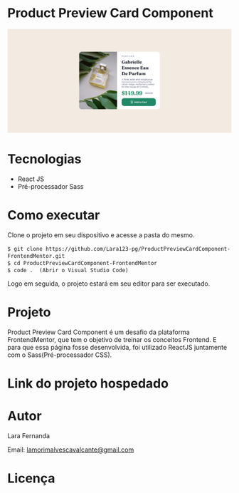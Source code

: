 # Product Preview Card Component

<div>
    <img src='./src/assets/finalResult.png'/>
</div>

# Tecnologias

<ul>
    <li>React JS</li>
    <li>Pré-processador Sass</li>
</ul>

# Como executar

Clone o projeto em seu dispositivo e acesse a pasta do mesmo.

```
$ git clone https://github.com/Lara123-pg/ProductPreviewCardComponent-FrontendMentor.git
$ cd ProductPreviewCardComponent-FrontendMentor
$ code .  (Abrir o Visual Studio Code)
```

Logo em seguida, o projeto estará em seu editor para ser executado.

# Projeto

Product Preview Card Component é um desafio da plataforma FrontendMentor, que tem o objetivo de treinar os conceitos Frontend. E para que essa página fosse desenvolvida, foi utilizado ReactJS juntamente com o Sass(Pré-processador CSS).

# Link do projeto hospedado

# Autor

Lara Fernanda

Email: lamorimalvescavalcante@gmail.com

# Licença
